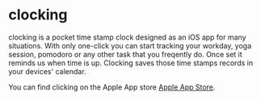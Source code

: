 # clocking
clocking is a pocket time stamp clock designed as an iOS app for many situations. With only one-click you can start tracking your workday, yoga session, pomodoro or any other task that you freqently do.  Once set it reminds us when time is up. Clocking saves those time stamps records in your devices' calendar. 

You can find clicking on the Apple App store [Apple App Store](https://itunes.apple.com/app/clocking/id1448625877).
